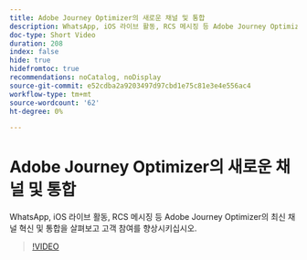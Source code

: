 ```yaml
---
title: Adobe Journey Optimizer의 새로운 채널 및 통합
description: WhatsApp, iOS 라이브 활동, RCS 메시징 등 Adobe Journey Optimizer의 최신 채널 혁신 및 통합을 살펴보고 고객 참여를 향상시키십시오.
doc-type: Short Video
duration: 208
index: false
hide: true
hidefromtoc: true
recommendations: noCatalog, noDisplay
source-git-commit: e52cdba2a9203497d97cbd1e75c81e3e4e556ac4
workflow-type: tm+mt
source-wordcount: '62'
ht-degree: 0%

---
```



# Adobe Journey Optimizer의 새로운 채널 및 통합

WhatsApp, iOS 라이브 활동, RCS 메시징 등 Adobe Journey Optimizer의 최신 채널 혁신 및 통합을 살펴보고 고객 참여를 향상시키십시오.

<!-- 62_S520_3442520_207_new-channels-and-integrations-in-adobe-journey-optimizer -->
>[!VIDEO](https://video.tv.adobe.com/v/3458234/?learn=on&enablevpops=true)
